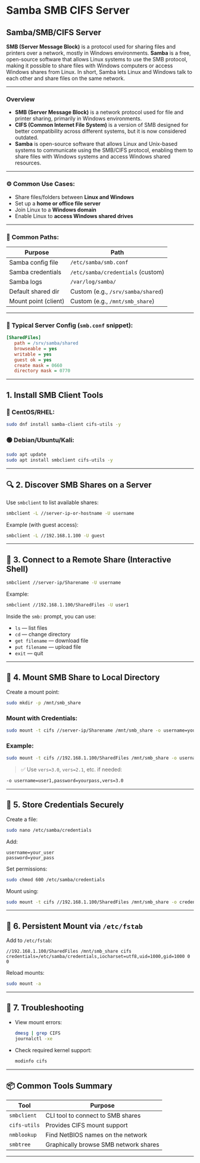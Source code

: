 
# Samba SMB CIFS Server
## Samba/SMB/CIFS Server
**SMB (Server Message Block)** is a protocol used for sharing files and printers over a network, mostly in Windows environments. **Samba** is a free, open-source software that allows Linux systems to use the SMB protocol, making it possible to share files with Windows computers or access Windows shares from Linux. In short, Samba lets Linux and Windows talk to each other and share files on the same network.

---

### Overview 
 - **SMB (Server Message Block)** is a network protocol used for file and printer sharing, primarily in Windows environments.
 - **CIFS (Common Internet File System)** is a version of SMB designed for better compatibility across different systems, but it is now considered outdated.
  - **Samba** is open-source software that allows Linux and Unix-based systems to communicate using the SMB/CIFS protocol, enabling them to share files with Windows systems and access Windows shared resources.
---

### ⚙️ **Common Use Cases:**
- Share files/folders between **Linux and Windows**
- Set up a **home or office file server**
- Join Linux to a **Windows domain**
- Enable Linux to **access Windows shared drives**

---

### 📁 **Common Paths:**

| Purpose              | Path                                 |
|----------------------|--------------------------------------|
| Samba config file    | `/etc/samba/smb.conf`                |
| Samba credentials    | `/etc/samba/credentials` (custom)    |
| Samba logs           | `/var/log/samba/`                    |
| Default shared dir   | Custom (e.g., `/srv/samba/shared`)   |
| Mount point (client) | Custom (e.g., `/mnt/smb_share`)      |

---

### 🔧 **Typical Server Config (`smb.conf` snippet):**
```ini
[SharedFiles]
   path = /srv/samba/shared
   browseable = yes
   writable = yes
   guest ok = yes
   create mask = 0660
   directory mask = 0770
```

---

##  1. Install SMB Client Tools

### 🔴 CentOS/RHEL:
```bash
sudo dnf install samba-client cifs-utils -y
```

### 🟢 Debian/Ubuntu/Kali:
```bash
sudo apt update
sudo apt install smbclient cifs-utils -y
```

---

## 🔍 2. Discover SMB Shares on a Server

Use `smbclient` to list available shares:

```bash
smbclient -L //server-ip-or-hostname -U username
```

Example (with guest access):
```bash
smbclient -L //192.168.1.100 -U guest
```

---

## 📂 3. Connect to a Remote Share (Interactive Shell)

```bash
smbclient //server-ip/Sharename -U username
```

Example:
```bash
smbclient //192.168.1.100/SharedFiles -U user1
```

Inside the `smb:` prompt, you can use:
- `ls` — list files
- `cd` — change directory
- `get filename` — download file
- `put filename` — upload file
- `exit` — quit

---

## 🔁 4. Mount SMB Share to Local Directory

Create a mount point:
```bash
sudo mkdir -p /mnt/smb_share
```

### Mount with Credentials:
```bash
sudo mount -t cifs //server-ip/Sharename /mnt/smb_share -o username=your_user,password=your_pass,iocharset=utf8
```

### Example:
```bash
sudo mount -t cifs //192.168.1.100/SharedFiles /mnt/smb_share -o username=user1,password=yourpass
```

> ✅ Use `vers=3.0`, `vers=2.1`, etc. if needed:  
```bash
-o username=user1,password=yourpass,vers=3.0
```

---

## 🔐 5. Store Credentials Securely

Create a file:
```bash
sudo nano /etc/samba/credentials
```

Add:
```
username=your_user
password=your_pass
```

Set permissions:
```bash
sudo chmod 600 /etc/samba/credentials
```

Mount using:
```bash
sudo mount -t cifs //192.168.1.100/SharedFiles /mnt/smb_share -o credentials=/etc/samba/credentials,iocharset=utf8
```

---

## 📌 6. Persistent Mount via `/etc/fstab`

Add to `/etc/fstab`:
```fstab
//192.168.1.100/SharedFiles /mnt/smb_share cifs credentials=/etc/samba/credentials,iocharset=utf8,uid=1000,gid=1000 0 0
```

Reload mounts:
```bash
sudo mount -a
```

---

## 🧪 7. Troubleshooting

- View mount errors:
  ```bash
  dmesg | grep CIFS
  journalctl -xe
  ```

- Check required kernel support:
  ```bash
  modinfo cifs
  ```

---

## 📦 Common Tools Summary

| Tool          | Purpose                              |
|---------------|--------------------------------------|
| `smbclient`   | CLI tool to connect to SMB shares    |
| `cifs-utils`  | Provides CIFS mount support          |
| `nmblookup`   | Find NetBIOS names on the network    |
| `smbtree`     | Graphically browse SMB network shares|

---
